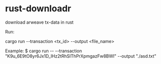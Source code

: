 # rust-downloadr
download arweave tx-data in rust


Run:

cargo run --transaction <tx_id> --output <file_name>


Example:
$ cargo run -- --transaction "K9u_6E9tO8yr6Jx1D_lHz2tRhSIThPrXpmgazFw8BWI" --output "./asd.txt"
